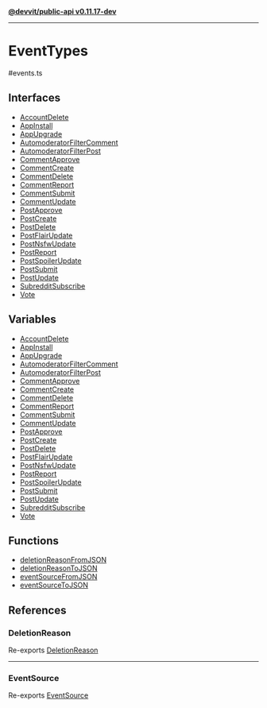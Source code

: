 [**@devvit/public-api v0.11.17-dev**](../../../README.md)

---

# EventTypes

#events.ts

## Interfaces

- [AccountDelete](interfaces/AccountDelete.md)
- [AppInstall](interfaces/AppInstall.md)
- [AppUpgrade](interfaces/AppUpgrade.md)
- [AutomoderatorFilterComment](interfaces/AutomoderatorFilterComment.md)
- [AutomoderatorFilterPost](interfaces/AutomoderatorFilterPost.md)
- [CommentApprove](interfaces/CommentApprove.md)
- [CommentCreate](interfaces/CommentCreate.md)
- [CommentDelete](interfaces/CommentDelete.md)
- [CommentReport](interfaces/CommentReport.md)
- [CommentSubmit](interfaces/CommentSubmit.md)
- [CommentUpdate](interfaces/CommentUpdate.md)
- [PostApprove](interfaces/PostApprove.md)
- [PostCreate](interfaces/PostCreate.md)
- [PostDelete](interfaces/PostDelete.md)
- [PostFlairUpdate](interfaces/PostFlairUpdate.md)
- [PostNsfwUpdate](interfaces/PostNsfwUpdate.md)
- [PostReport](interfaces/PostReport.md)
- [PostSpoilerUpdate](interfaces/PostSpoilerUpdate.md)
- [PostSubmit](interfaces/PostSubmit.md)
- [PostUpdate](interfaces/PostUpdate.md)
- [SubredditSubscribe](interfaces/SubredditSubscribe.md)
- [Vote](interfaces/Vote.md)

## Variables

- [AccountDelete](variables/AccountDelete.md)
- [AppInstall](variables/AppInstall.md)
- [AppUpgrade](variables/AppUpgrade.md)
- [AutomoderatorFilterComment](variables/AutomoderatorFilterComment.md)
- [AutomoderatorFilterPost](variables/AutomoderatorFilterPost.md)
- [CommentApprove](variables/CommentApprove.md)
- [CommentCreate](variables/CommentCreate.md)
- [CommentDelete](variables/CommentDelete.md)
- [CommentReport](variables/CommentReport.md)
- [CommentSubmit](variables/CommentSubmit.md)
- [CommentUpdate](variables/CommentUpdate.md)
- [PostApprove](variables/PostApprove.md)
- [PostCreate](variables/PostCreate.md)
- [PostDelete](variables/PostDelete.md)
- [PostFlairUpdate](variables/PostFlairUpdate.md)
- [PostNsfwUpdate](variables/PostNsfwUpdate.md)
- [PostReport](variables/PostReport.md)
- [PostSpoilerUpdate](variables/PostSpoilerUpdate.md)
- [PostSubmit](variables/PostSubmit.md)
- [PostUpdate](variables/PostUpdate.md)
- [SubredditSubscribe](variables/SubredditSubscribe.md)
- [Vote](variables/Vote.md)

## Functions

- [deletionReasonFromJSON](functions/deletionReasonFromJSON.md)
- [deletionReasonToJSON](functions/deletionReasonToJSON.md)
- [eventSourceFromJSON](functions/eventSourceFromJSON.md)
- [eventSourceToJSON](functions/eventSourceToJSON.md)

## References

<a id="deletionreason"></a>

### DeletionReason

Re-exports [DeletionReason](../../../enumerations/DeletionReason.md)

---

<a id="eventsource"></a>

### EventSource

Re-exports [EventSource](../../../enumerations/EventSource.md)
